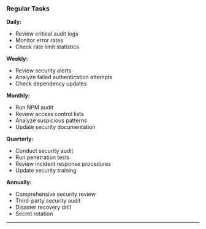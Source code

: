 ### Regular Tasks

**Daily:**

- Review critical audit logs
- Monitor error rates
- Check rate limit statistics

**Weekly:**

- Review security alerts
- Analyze failed authentication attempts
- Check dependency updates

**Monthly:**

- Run NPM audit
- Review access control lists
- Analyze suspicious patterns
- Update security documentation

**Quarterly:**

- Conduct security audit
- Run penetration tests
- Review incident response procedures
- Update security training

**Annually:**

- Comprehensive security review
- Third-party security audit
- Disaster recovery drill
- Secret rotation

---
